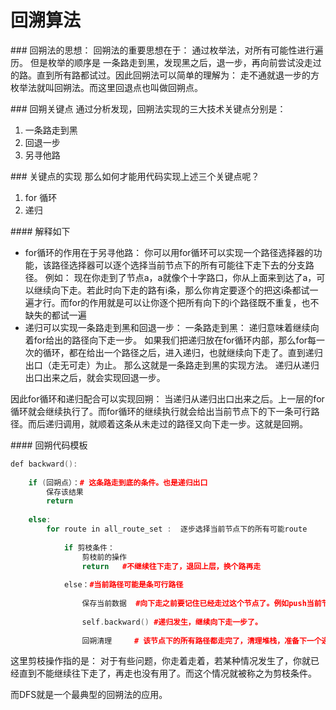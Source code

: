 # 回溯算法

\### 回朔法的思想： 回朔法的重要思想在于： 通过枚举法，对所有可能性进行遍历。 但是枚举的顺序是 一条路走到黑，发现黑之后，退一步，再向前尝试没走过的路。直到所有路都试过。因此回朔法可以简单的理解为： 走不通就退一步的方枚举法就叫回朔法。而这里回退点也叫做回朔点。

\### 回朔关键点 通过分析发现，回朔法实现的三大技术关键点分别是：

1. 一条路走到黑
2. 回退一步
3. 另寻他路

\### 关键点的实现 那么如何才能用代码实现上述三个关键点呢？

1. for 循环
2. 递归

\#### 解释如下

- for循环的作用在于另寻他路： 你可以用for循环可以实现一个路径选择器的功能，该路径选择器可以逐个选择当前节点下的所有可能往下走下去的分支路径。 例如： 现在你走到了节点a，a就像个十字路口，你从上面来到达了a，可以继续向下走。若此时向下走的路有i条，那么你肯定要逐个的把这i条都试一遍才行。而for的作用就是可以让你逐个把所有向下的i个路径既不重复，也不缺失的都试一遍
- 递归可以实现一条路走到黑和回退一步： 一条路走到黑： 递归意味着继续向着for给出的路径向下走一步。 如果我们把递归放在for循环内部，那么for每一次的循环，都在给出一个路径之后，进入递归，也就继续向下走了。直到递归出口（走无可走）为止。 那么这就是一条路走到黑的实现方法。 递归从递归出口出来之后，就会实现回退一步。

因此for循环和递归配合可以实现回朔： 当递归从递归出口出来之后。上一层的for循环就会继续执行了。而for循环的继续执行就会给出当前节点下的下一条可行路径。而后递归调用，就顺着这条从未走过的路径又向下走一步。这就是回朔。

\#### 回朔代码模板

```c++
def backward():
    
    if (回朔点）：# 这条路走到底的条件。也是递归出口
        保存该结果
        return   
    
    else:
        for route in all_route_set :  逐步选择当前节点下的所有可能route
            
            if 剪枝条件：
                剪枝前的操作
                return   #不继续往下走了，退回上层，换个路再走
            
            else：#当前路径可能是条可行路径
            
                保存当前数据  #向下走之前要记住已经走过这个节点了。例如push当前节点
        
                self.backward() #递归发生，继续向下走一步了。
                
                回朔清理     # 该节点下的所有路径都走完了，清理堆栈，准备下一个递归。例如弹出当前节点
```

这里剪枝操作指的是： 对于有些问题，你走着走着，若某种情况发生了，你就已经直到不能继续往下走了，再走也没有用了。而这个情况就被称之为剪枝条件。

而DFS就是一个最典型的回朔法的应用。
